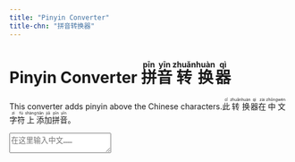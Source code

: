 ```yaml
---
title: "Pinyin Converter"
title-chn: "拼音转换器"
---
```


<style>
    .output {
        font-size: 2.25em; line-height: 2em; margin-top: 1em;
    }
</style>

# <span class="eng"> Pinyin Converter </span><span class="chn"> <ruby>拼<rt>pīn</rt></ruby><ruby>音<rt>yīn</rt></ruby><ruby>转<rt>zhuǎn</rt></ruby><ruby>换<rt>huàn</rt></ruby><ruby>器<rt>qì</rt></ruby> </span>


<span class="eng"> This converter adds pinyin above the Chinese characters.  </span><span class="chn"> <ruby>此<rt>cǐ</rt></ruby><ruby>转<rt>zhuǎn</rt></ruby><ruby>换<rt>huàn</rt></ruby><ruby>器<rt>qì</rt></ruby><ruby>在<rt>zài</rt></ruby><ruby>中<rt>zhōng</rt></ruby><ruby>文<rt>wén</rt></ruby><ruby>字<rt>zì</rt></ruby><ruby>符<rt>fú</rt></ruby><ruby>上<rt>shàng</rt></ruby><ruby>添<rt>tiān</rt></ruby><ruby>加<rt>jiā</rt></ruby><ruby>拼<rt>pīn</rt></ruby><ruby>音<rt>yīn</rt></ruby><ruby>。</ruby> </span>

<script src="pinyin.js"></script>

<textarea id="textarea" placeholder="在这里输入中文……"></textarea>
<div class="output" id="output"></div>

<script>
    function isChinese(char) {
      return /[\u4e00-\u9fa5]/.test(char);
    }

    window.addEventListener('DOMContentLoaded', function() {
      const input = document.getElementById('textarea');
      const output = document.getElementById('output');

      function convertToRubyPerCharWithContext(str) {
        // Get per-character pinyin, context aware
        const pinyinArr = window.pinyinPro.pinyin(str, {
          type: 'array',
          segment: true,
          toneType: 'mark'
        });

        let html = '';
        let pinIdx = 0;

        for (let ch of str) {
          if (isChinese(ch)) {
            // pinyinArr has one entry per character (not per word)
            const py = pinyinArr[pinIdx++] || '';
            html += `<ruby>${ch}<rt>${py}</rt></ruby>`;
          } else if (ch === '\n') {
            html += '<br>';
            pinIdx++;
          } else if (ch === ' ') {
            html += `<ruby>&nbsp;</ruby>`;
            pinIdx++;
          } else {
            html += `<ruby>${ch}</ruby>`;
            pinIdx++;
          }
        }
        return html;
      }

      input.addEventListener('input', () => {
        if (typeof window.pinyinPro === 'undefined') {
          output.innerHTML = `<span class="eng">Load failed, please reload.</span><span class="chn"><ruby>加<rt>jiā</rt></ruby><ruby>载<rt>zài</rt></ruby><ruby>失<rt>shī</rt></ruby><ruby>败<rt>bài</rt></ruby>，<ruby>请<rt>qǐng</rt></ruby><ruby>刷<rt>shuā</rt></ruby><ruby>新<rt>xīn</rt></ruby><ruby>页<rt>yè</rt></ruby><ruby>面<rt>miàn</rt></ruby>。</span>`;
          return;
          updateMyLanguage();
        }
        output.innerHTML = convertToRubyPerCharWithContext(input.value);
      });
    });
</script>